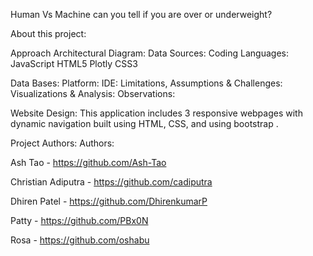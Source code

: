 Human Vs Machine
can you tell if you are over or underweight?

About this project:

Approach
Architectural Diagram:
Data Sources:
Coding Languages:
JavaScript HTML5 Plotly CSS3

Data Bases:
Platform:
IDE:
Limitations, Assumptions & Challenges:
Visualizations & Analysis:
Observations:

Website Design:
This application includes 3 responsive webpages with dynamic navigation built using HTML, CSS, and using bootstrap .

Project Authors:
Authors:

Ash Tao - https://github.com/Ash-Tao

Christian Adiputra - https://github.com/cadiputra

Dhiren Patel - https://github.com/DhirenkumarP

Patty - https://github.com/PBx0N

Rosa - https://github.com/oshabu









